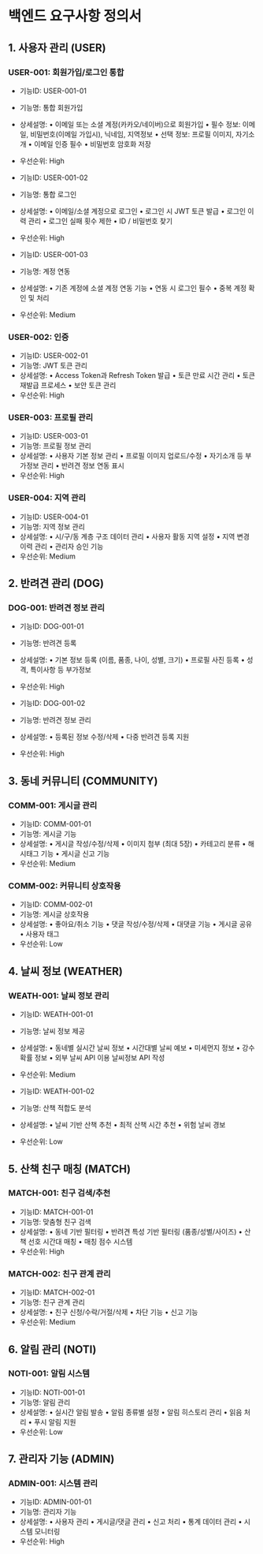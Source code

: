 # 백엔드 요구사항 정의서

## 1. 사용자 관리 (USER)
### USER-001: 회원가입/로그인 통합
- 기능ID: USER-001-01
- 기능명: 통합 회원가입
- 상세설명: 
  • 이메일 또는 소셜 계정(카카오/네이버)으로 회원가입
  • 필수 정보: 이메일, 비밀번호(이메일 가입시), 닉네임, 지역정보
  • 선택 정보: 프로필 이미지, 자기소개
  • 이메일 인증 필수
  • 비밀번호 암호화 저장
- 우선순위: High

- 기능ID: USER-001-02
- 기능명: 통합 로그인
- 상세설명: 
  • 이메일/소셜 계정으로 로그인
  • 로그인 시 JWT 토큰 발급
  • 로그인 이력 관리
  • 로그인 실패 횟수 제한
  • ID / 비밀번호 찾기
- 우선순위: High

- 기능ID: USER-001-03
- 기능명: 계정 연동
- 상세설명:
  • 기존 계정에 소셜 계정 연동 기능
  • 연동 시 로그인 필수
  • 중복 계정 확인 및 처리
- 우선순위: Medium

### USER-002: 인증
- 기능ID: USER-002-01
- 기능명: JWT 토큰 관리
- 상세설명:
  • Access Token과 Refresh Token 발급
  • 토큰 만료 시간 관리
  • 토큰 재발급 프로세스
  • 보안 토큰 관리
- 우선순위: High

### USER-003: 프로필 관리
- 기능ID: USER-003-01
- 기능명: 프로필 정보 관리
- 상세설명:
  • 사용자 기본 정보 관리
  • 프로필 이미지 업로드/수정
  • 자기소개 등 부가정보 관리
  • 반려견 정보 연동 표시
- 우선순위: High

### USER-004: 지역 관리
- 기능ID: USER-004-01
- 기능명: 지역 정보 관리
- 상세설명:
  • 시/구/동 계층 구조 데이터 관리
  • 사용자 활동 지역 설정
  • 지역 변경 이력 관리
  • 관리자 승인 기능
- 우선순위: Medium

## 2. 반려견 관리 (DOG)
### DOG-001: 반려견 정보 관리
- 기능ID: DOG-001-01
- 기능명: 반려견 등록
- 상세설명:
  • 기본 정보 등록 (이름, 품종, 나이, 성별, 크기)
  • 프로필 사진 등록
  • 성격, 특이사항 등 부가정보
- 우선순위: High

- 기능ID: DOG-001-02
- 기능명: 반려견 정보 관리
- 상세설명:
  • 등록된 정보 수정/삭제
  • 다중 반려견 등록 지원
- 우선순위: High

## 3. 동네 커뮤니티 (COMMUNITY)
### COMM-001: 게시글 관리
- 기능ID: COMM-001-01
- 기능명: 게시글 기능
- 상세설명:
  • 게시글 작성/수정/삭제
  • 이미지 첨부 (최대 5장)
  • 카테고리 분류
  • 해시태그 기능
  • 게시글 신고 기능
- 우선순위: Medium

### COMM-002: 커뮤니티 상호작용
- 기능ID: COMM-002-01
- 기능명: 게시글 상호작용
- 상세설명:
  • 좋아요/취소 기능
  • 댓글 작성/수정/삭제
  • 대댓글 기능
  • 게시글 공유
  • 사용자 태그
- 우선순위: Low

## 4. 날씨 정보 (WEATHER)
### WEATH-001: 날씨 정보 관리
- 기능ID: WEATH-001-01
- 기능명: 날씨 정보 제공
- 상세설명:
  • 동네별 실시간 날씨 정보
  • 시간대별 날씨 예보
  • 미세먼지 정보
  • 강수 확률 정보
  • 외부 날씨 API 이용 날씨정보 API 작성
- 우선순위: Medium

- 기능ID: WEATH-001-02
- 기능명: 산책 적합도 분석
- 상세설명:
  • 날씨 기반 산책 추천
  • 최적 산책 시간 추천
  • 위험 날씨 경보
- 우선순위: Low

## 5. 산책 친구 매칭 (MATCH)
### MATCH-001: 친구 검색/추천
- 기능ID: MATCH-001-01
- 기능명: 맞춤형 친구 검색
- 상세설명:
  • 동네 기반 필터링
  • 반려견 특성 기반 필터링 (품종/성별/사이즈)
  • 산책 선호 시간대 매칭
  • 매칭 점수 시스템
- 우선순위: High

### MATCH-002: 친구 관계 관리
- 기능ID: MATCH-002-01
- 기능명: 친구 관계 관리
- 상세설명:
  • 친구 신청/수락/거절/삭제
  • 차단 기능
  • 신고 기능
- 우선순위: Medium

## 6. 알림 관리 (NOTI)
### NOTI-001: 알림 시스템
- 기능ID: NOTI-001-01
- 기능명: 알림 관리
- 상세설명:
  • 실시간 알림 발송
  • 알림 종류별 설정
  • 알림 히스토리 관리
  • 읽음 처리
  • 푸시 알림 지원
- 우선순위: Low

## 7. 관리자 기능 (ADMIN)
### ADMIN-001: 시스템 관리
- 기능ID: ADMIN-001-01
- 기능명: 관리자 기능
- 상세설명:
  • 사용자 관리
  • 게시글/댓글 관리
  • 신고 처리
  • 통계 데이터 관리
  • 시스템 모니터링
- 우선순위: High